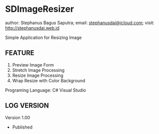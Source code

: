 # SDImageResizer
author: Stephanus Bagus Saputra; email: stephanusdai@icloud.com; visit: http://stephanusdai.web.id

Simple Application for Resizing Image

## FEATURE
1. Preview Image Form
2. Stretch Image Processing
3. Resize Image Processing
4. Wrap Resize with Color Background

Programing Language: C# Visual Studio

## LOG VERSION

Version 1.00
* Published
